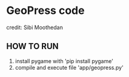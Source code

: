 # GeoPress code
credit: Sibi Moothedan

## HOW TO RUN
1. install pygame with 'pip install pygame'
2. compile and execute file 'app/geopress.py'

